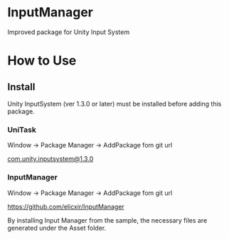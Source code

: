 # InputManager
Improved package for Unity Input System




# How to Use

## Install
Unity InputSystem (ver 1.3.0 or later) must be installed before adding this package.

### UniTask
Window -> Package Manager -> AddPackage fom git url

com.unity.inputsystem@1.3.0

### InputManager
Window -> Package Manager -> AddPackage fom git url

https://github.com/elicxir/InputManager

By installing Input Manager from the sample, the necessary files are generated under the Asset folder.
